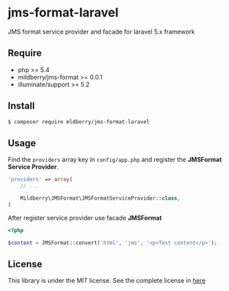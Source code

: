 # jms-format-laravel
JMS format service provider and facade for laravel 5.x framework

Require
-------

- php >= 5.4
- mildberry/jms-format >= 0.0.1
- illuminate/support  >= 5.2

Install
-------

``` bash
$ composer require mldberry/jms-format-laravel
```

Usage
-----

Find the `providers` array key in `config/app.php` and register the **JMSFormat Service Provider**.

``` php
'providers' => array(
    // ...

    Mildberry\JMSFormat\JMSFormatServiceProvider::class,
)
```

After register service provider use facade **JMSFormat**

``` php
<?php

$content = JMSFormat::convert('html', 'jms', '<p>Test content</p>');

```

License
-------
This library is under the MIT license. See the complete license in [here](https://github.com/mildberry/jms-format-laravel/blob/master/LICENSE)